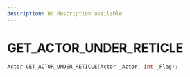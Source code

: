 ```yaml
---
description: No description available 
---
```


# GET_ACTOR_UNDER_RETICLE

```cpp
Actor GET_ACTOR_UNDER_RETICLE(Actor _Actor, int _Flag);
```
